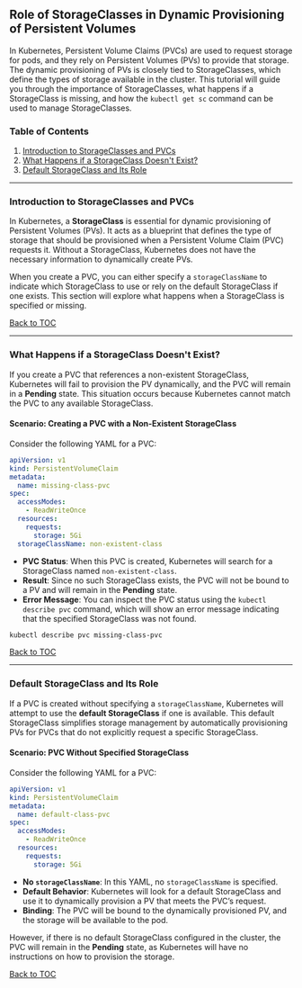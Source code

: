 ## **Role of StorageClasses in Dynamic Provisioning of Persistent Volumes**

In Kubernetes, Persistent Volume Claims (PVCs) are used to request storage for pods, and they rely on Persistent Volumes (PVs) to provide that storage. The dynamic provisioning of PVs is closely tied to StorageClasses, which define the types of storage available in the cluster. This tutorial will guide you through the importance of StorageClasses, what happens if a StorageClass is missing, and how the `kubectl get sc` command can be used to manage StorageClasses.

### **Table of Contents**

1. [Introduction to StorageClasses and PVCs](#introduction-to-storageclasses-and-pvcs)
2. [What Happens if a StorageClass Doesn't Exist?](#what-happens-if-a-storageclass-doesnt-exist)
3. [Default StorageClass and Its Role](#default-storageclass-and-its-role)

---

### **Introduction to StorageClasses and PVCs**

In Kubernetes, a **StorageClass** is essential for dynamic provisioning of Persistent Volumes (PVs). It acts as a blueprint that defines the type of storage that should be provisioned when a Persistent Volume Claim (PVC) requests it. Without a StorageClass, Kubernetes does not have the necessary information to dynamically create PVs.

When you create a PVC, you can either specify a `storageClassName` to indicate which StorageClass to use or rely on the default StorageClass if one exists. This section will explore what happens when a StorageClass is specified or missing.

[Back to TOC](#table-of-contents)

---

### **What Happens if a StorageClass Doesn't Exist?**

If you create a PVC that references a non-existent StorageClass, Kubernetes will fail to provision the PV dynamically, and the PVC will remain in a **Pending** state. This situation occurs because Kubernetes cannot match the PVC to any available StorageClass.

#### **Scenario: Creating a PVC with a Non-Existent StorageClass**

Consider the following YAML for a PVC:

```yaml
apiVersion: v1
kind: PersistentVolumeClaim
metadata:
  name: missing-class-pvc
spec:
  accessModes:
    - ReadWriteOnce
  resources:
    requests:
      storage: 5Gi
  storageClassName: non-existent-class
```

- **PVC Status**: When this PVC is created, Kubernetes will search for a StorageClass named `non-existent-class`.
- **Result**: Since no such StorageClass exists, the PVC will not be bound to a PV and will remain in the **Pending** state.
- **Error Message**: You can inspect the PVC status using the `kubectl describe pvc` command, which will show an error message indicating that the specified StorageClass was not found.

```bash
kubectl describe pvc missing-class-pvc
```

[Back to TOC](#table-of-contents)

---

### **Default StorageClass and Its Role**

If a PVC is created without specifying a `storageClassName`, Kubernetes will attempt to use the **default StorageClass** if one is available. This default StorageClass simplifies storage management by automatically provisioning PVs for PVCs that do not explicitly request a specific StorageClass.

#### **Scenario: PVC Without Specified StorageClass**

Consider the following YAML for a PVC:

```yaml
apiVersion: v1
kind: PersistentVolumeClaim
metadata:
  name: default-class-pvc
spec:
  accessModes:
    - ReadWriteOnce
  resources:
    requests:
      storage: 5Gi
```

- **No `storageClassName`**: In this YAML, no `storageClassName` is specified.
- **Default Behavior**: Kubernetes will look for a default StorageClass and use it to dynamically provision a PV that meets the PVC’s request.
- **Binding**: The PVC will be bound to the dynamically provisioned PV, and the storage will be available to the pod.

However, if there is no default StorageClass configured in the cluster, the PVC will remain in the **Pending** state, as Kubernetes will have no instructions on how to provision the storage.

[Back to TOC](#table-of-contents)


